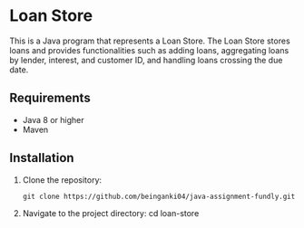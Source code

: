 # Loan Store

This is a Java program that represents a Loan Store. The Loan Store stores loans and provides functionalities such as adding loans, aggregating loans by lender, interest, and customer ID, and handling loans crossing the due date.

## Requirements

- Java 8 or higher
- Maven

## Installation

1. Clone the repository:

   ```shell
   git clone https://github.com/beinganki04/java-assignment-fundly.git

2. Navigate to the project directory:
    cd loan-store
